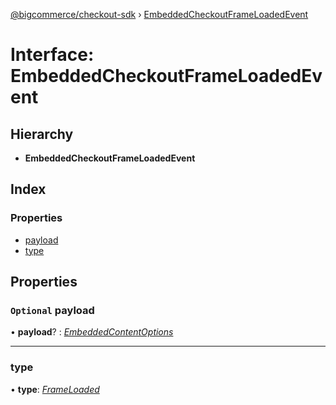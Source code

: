 [@bigcommerce/checkout-sdk](../README.md) › [EmbeddedCheckoutFrameLoadedEvent](embeddedcheckoutframeloadedevent.md)

# Interface: EmbeddedCheckoutFrameLoadedEvent

## Hierarchy

* **EmbeddedCheckoutFrameLoadedEvent**

## Index

### Properties

* [payload](embeddedcheckoutframeloadedevent.md#optional-payload)
* [type](embeddedcheckoutframeloadedevent.md#type)

## Properties

### `Optional` payload

• **payload**? : *[EmbeddedContentOptions](embeddedcontentoptions.md)*

___

###  type

• **type**: *[FrameLoaded](../enums/embeddedcheckouteventtype.md#frameloaded)*
